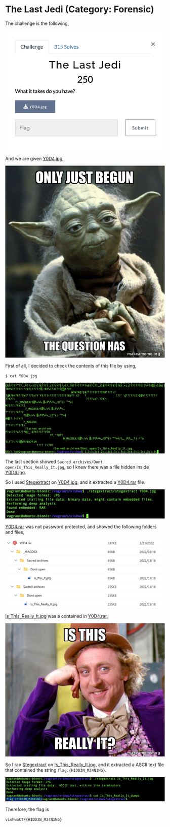 # The Last Jedi (Category: Forensic)
The challenge is the following,

![Figure 1](img/challenge.png) 

And we are given [Y0D4.jpg](./files/Y0D4.jpg),

![Figure 1](files/Y0D4.jpg) 


First of all, I decided to check the contents of this file by using,

`$ cat Y0D4.jpg`


![Figure 1](img/cat.png) 

The last section showed `Sacred archives/Dont open/Is_This_Really_It.jpg`, so I knew there was a file hidden inside [Y0D4.jpg](./files/Y0D4.jpg).

So I used [Stegextract](https://github.com/evyatarmeged/stegextract) on [Y0D4.jpg](./files/Y0D4.jpg), and it extracted a [Y0D4.rar](./files/Y0D4.rar) file.


![Figure 1](img/steg.png) 


[Y0D4.rar](./files/Y0D4.rar) was not password protected, and showed the following folders and files,

![Figure 1](img/rar.png) 

[Is_This_Really_It.jpg](./files/Is_This_Really_It.jpg) was a contained in [Y0D4.rar](./files/Y0D4.rar),

![Figure 1](files/Is_This_Really_It.jpg) 

So I ran [Stegextract](https://github.com/evyatarmeged/stegextract) on [Is_This_Really_It.jpg](./files/Is_This_Really_It.jpg), and it extracted a ASCII text file that contained the string `flag:{H1DD3N_M34N1NG}`.

![Figure 1](img/isthis.png) 



Therefore, the flag is

`vishwaCTF{H1DD3N_M34N1NG}`
